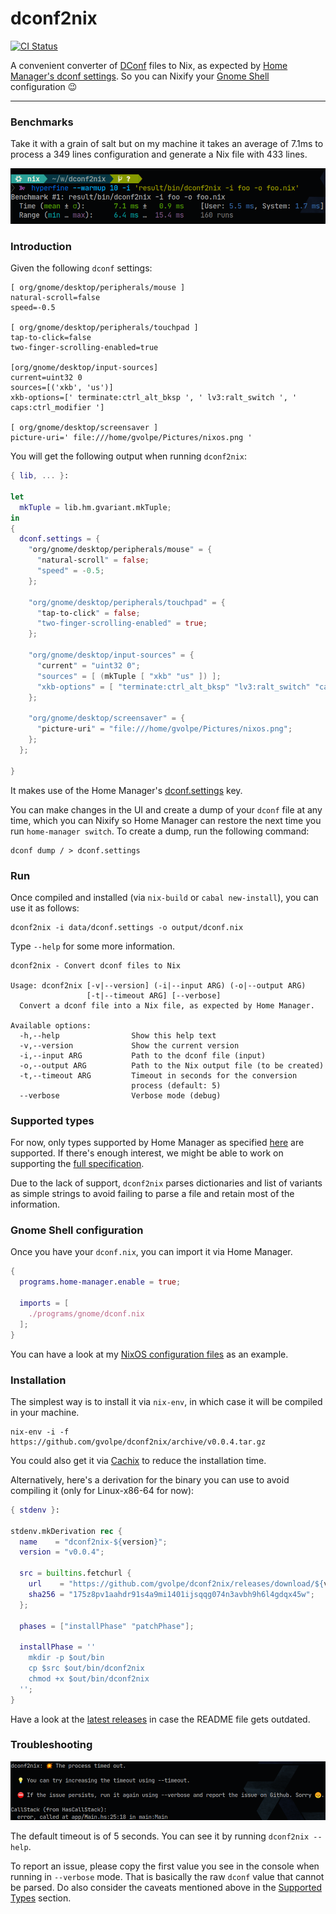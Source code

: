 # dconf2nix

[![CI Status](https://github.com/gvolpe/dconf2nix/workflows/Haskell%20CI/badge.svg)](https://github.com/gvolpe/dconf2nix/actions)

A convenient converter of [DConf](https://wiki.gnome.org/Projects/dconf) files to Nix, as expected by [Home Manager's dconf settings](https://rycee.gitlab.io/home-manager/options.html#opt-dconf.settings). So you can Nixify your [Gnome Shell](https://wiki.gnome.org/Projects/GnomeShell) configuration :wink:

---

### Benchmarks

Take it with a grain of salt but on my machine it takes an average of 7.1ms to process a 349 lines configuration and generate a Nix file with 433 lines.

![benchmark](img/benchmark.png)

### Introduction

Given the following `dconf` settings:

```init
[ org/gnome/desktop/peripherals/mouse ]
natural-scroll=false
speed=-0.5

[ org/gnome/desktop/peripherals/touchpad ]
tap-to-click=false
two-finger-scrolling-enabled=true

[org/gnome/desktop/input-sources]
current=uint32 0
sources=[('xkb', 'us')]
xkb-options=[' terminate:ctrl_alt_bksp ', ' lv3:ralt_switch ', ' caps:ctrl_modifier ']

[ org/gnome/desktop/screensaver ]
picture-uri=' file:///home/gvolpe/Pictures/nixos.png '
```

You will get the following output when running `dconf2nix`:

```nix
{ lib, ... }:

let
  mkTuple = lib.hm.gvariant.mkTuple;
in
{
  dconf.settings = {
    "org/gnome/desktop/peripherals/mouse" = {
      "natural-scroll" = false;
      "speed" = -0.5;
    };

    "org/gnome/desktop/peripherals/touchpad" = {
      "tap-to-click" = false;
      "two-finger-scrolling-enabled" = true;
    };

    "org/gnome/desktop/input-sources" = {
      "current" = "uint32 0";
      "sources" = [ (mkTuple [ "xkb" "us" ]) ];
      "xkb-options" = [ "terminate:ctrl_alt_bksp" "lv3:ralt_switch" "caps:ctrl_modifier" ];
    };

    "org/gnome/desktop/screensaver" = {
      "picture-uri" = "file:///home/gvolpe/Pictures/nixos.png";
    };
  };

}
```

It makes use of the Home Manager's [dconf.settings](https://rycee.gitlab.io/home-manager/options.html#opt-dconf.settings) key.

You can make changes in the UI and create a dump of your `dconf` file at any time, which you can Nixify so Home Manager can restore the next time you run `home-manager switch`. To create a dump, run the following command:

```shell
dconf dump / > dconf.settings
```

### Run

Once compiled and installed (via `nix-build` or `cabal new-install`), you can use it as follows:

```shell
dconf2nix -i data/dconf.settings -o output/dconf.nix
```

Type `--help` for some more information.

```shell
dconf2nix - Convert dconf files to Nix

Usage: dconf2nix [-v|--version] (-i|--input ARG) (-o|--output ARG)
                 [-t|--timeout ARG] [--verbose]
  Convert a dconf file into a Nix file, as expected by Home Manager.

Available options:
  -h,--help                Show this help text
  -v,--version             Show the current version
  -i,--input ARG           Path to the dconf file (input)
  -o,--output ARG          Path to the Nix output file (to be created)
  -t,--timeout ARG         Timeout in seconds for the conversion
                           process (default: 5)
  --verbose                Verbose mode (debug)
```

### Supported types

For now, only types supported by Home Manager as specified [here](https://github.com/rycee/home-manager/blob/master/modules/lib/gvariant.nix) are supported. If there's enough interest, we might be able to work on supporting the [full specification](https://developer.gnome.org/glib/stable/gvariant-text.html).

Due to the lack of support, `dconf2nix` parses dictionaries and list of variants as simple strings to avoid failing to parse a file and retain most of the information.

### Gnome Shell configuration

Once you have your `dconf.nix`, you can import it via Home Manager.


```nix
{
  programs.home-manager.enable = true;

  imports = [
    ./programs/gnome/dconf.nix
  ];
}
```

You can have a look at my [NixOS configuration files](https://github.com/gvolpe/nix-config/tree/master/nixos/home) as an example.

### Installation

The simplest way is to install it via `nix-env`, in which case it will be compiled in your machine.

```shell
nix-env -i -f https://github.com/gvolpe/dconf2nix/archive/v0.0.4.tar.gz
```

You could also get it via [Cachix](https://app.cachix.org/cache/dconf2nix) to reduce the installation time.

Alternatively, here's a derivation for the binary you can use to avoid compiling it (only for Linux-x86-64 for now):

```nix
{ stdenv }:

stdenv.mkDerivation rec {
  name    = "dconf2nix-${version}";
  version = "v0.0.4";

  src = builtins.fetchurl {
    url    = "https://github.com/gvolpe/dconf2nix/releases/download/${version}/dconf2nix-linux-x86-64";
    sha256 = "175z8pv1aahdr91s4a9mi1401ijsqqg074n3avbh9h6l4gdqx45w";
  };

  phases = ["installPhase" "patchPhase"];

  installPhase = ''
    mkdir -p $out/bin
    cp $src $out/bin/dconf2nix
    chmod +x $out/bin/dconf2nix
  '';
}
```

Have a look at the [latest releases](https://github.com/gvolpe/dconf2nix/releases) in case the README file gets outdated.

### Troubleshooting

![error](img/error.png)

The default timeout is of 5 seconds. You can see it by running `dconf2nix --help`.

To report an issue, please copy the first value you see in the console when running in `--verbose` mode. That is basically the raw `dconf` value that cannot be parsed. Do also consider the caveats mentioned above in the [Supported Types](#supported-types) section.
